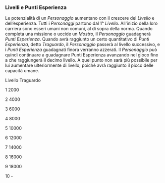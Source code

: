 ### Livelli e Punti Esperienza

Le potenzialità di un _Personaggio_ aumentano con il crescere del _Livello_ e dell’esperienza. Tutti i _Personaggi_  partono dal 1° _Livello_. All'inizio della loro carriera sono esseri umani non comuni, al di sopra della norma. Quando completa una missione o uccide un _Mostro_, il _Personaggio_ guadagnerà _Punti Esperienza_. Quando avrà raggiunto un certo quantitativo di _Punti Esperienza_, detto _Traguardo_, il _Personaggio_ passerà al livello successivo, e i _Punti Esperienza_ guadagnati finora verranno azzerati. Il _Personaggio_ può quindi continuare a guadagnare Punti Esperienza avanzando nel gioco fino a che raggiungerà il decimo livello. A quel punto non sarà più possibile per lui aumentare ulteriormente di livello, poiché avrà raggiunto il picco delle capacità umane.

Livello    Traguardo

1    2000

2    4000

3    6000

4    8000

5    10000

6    12000

7    14000

8    16000

9    18000

10    -

